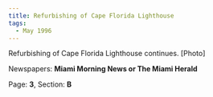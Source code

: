```yaml
---  
title: Refurbishing of Cape Florida Lighthouse  
tags:  
  - May 1996  
---  
```

  
Refurbishing of Cape Florida Lighthouse continues. [Photo]  
  
Newspapers: **Miami Morning News or The Miami Herald**  
  
Page: **3**, Section: **B** 

